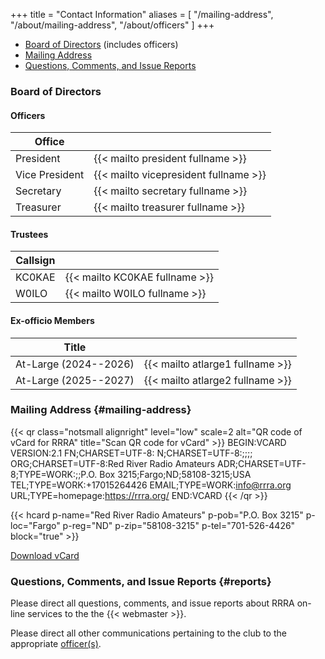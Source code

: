 +++
title = "Contact Information"
aliases = [ "/mailing-address", "/about/mailing-address", "/about/officers" ]
+++
* [Board of Directors](#board-of-directors) (includes officers)
* [Mailing Address](#mailing-address)
* [Questions, Comments, and Issue Reports](#reports)

### Board of Directors

#### Officers

| Office         |                                       |
| -------------- | ------------------------------------- |
| President      | {{< mailto president fullname >}}     |
| Vice President | {{< mailto vicepresident fullname >}} |
| Secretary      | {{< mailto secretary fullname >}}     |
| Treasurer      | {{< mailto treasurer fullname >}}     |

#### Trustees

| Callsign       |                                       |
| -------------- | ------------------------------------- |
| KC0KAE         | {{< mailto KC0KAE fullname >}}        |
| W0ILO          | {{< mailto W0ILO fullname >}}         |

#### Ex-officio Members

<!--* None for 2021-->
<!--| President (2019-2022) | {{< mailto W0JPJ fullname >}}    | -->

| Title                 |                                  |
| --------------------- |--------------------------------- |
| At-Large (2024--2026) | {{< mailto atlarge1 fullname >}} |
| At-Large (2025--2027) | {{< mailto atlarge2 fullname >}} |

### Mailing Address {#mailing-address}

{{< qr class="notsmall alignright" level="low" scale=2 alt="QR code of vCard for RRRA" title="Scan QR code for vCard"  >}}
BEGIN:VCARD
VERSION:2.1
FN;CHARSET=UTF-8:
N;CHARSET=UTF-8:;;;;
ORG;CHARSET=UTF-8:Red River Radio Amateurs
ADR;CHARSET=UTF-8;TYPE=WORK:;;P.O. Box 3215;Fargo;ND;58108-3215;USA
TEL;TYPE=WORK:+17015264426
EMAIL;TYPE=WORK:info@rrra.org
URL;TYPE=homepage:https://rrra.org/
END:VCARD
{{< /qr >}}

{{< hcard p-name="Red River Radio Amateurs" p-pob="P.O. Box 3215" p-loc="Fargo" p-reg="ND" p-zip="58108-3215" p-tel="701-526-4426" block="true" >}}

<span class="genericons-neue genericons-neue-download"></span> [Download vCard](data:text/vcard;charset=utf-8;base64,QkVHSU46VkNBUkQNClZFUlNJT046Mi4xDQpGTjtDSEFSU0VUPVVURi04Og0KTjtDSEFSU0VUPVVURi04Ojs7OzsNCk9SRztDSEFSU0VUPVVURi04OlJlZCBSaXZlciBSYWRpbyBBbWF0ZXVycw0KQURSO0NIQVJTRVQ9VVRGLTg7VFlQRT1XT1JLOjs7UC5PLiBCb3ggMzIxNTtGYXJnbztORDs1ODEwOC0zMjE1O1VTQQ0KVEVMO1RZUEU9V09SSzorMTcwMTUyNjQ0MjYNCkVNQUlMO1RZUEU9V09SSzppbmZvQHJycmEub3JnDQpVUkw7VFlQRT1ob21lcGFnZTpodHRwczovL3JycmEub3JnLw0KRU5EOlZDQVJE)

 
### Questions, Comments, and Issue Reports {#reports}

Please direct all questions, comments, and issue reports about 
RRRA on-line services to the the {{< webmaster >}}.

Please direct all other communications pertaining to the club to the
appropriate [officer\(s\)](#officers).
